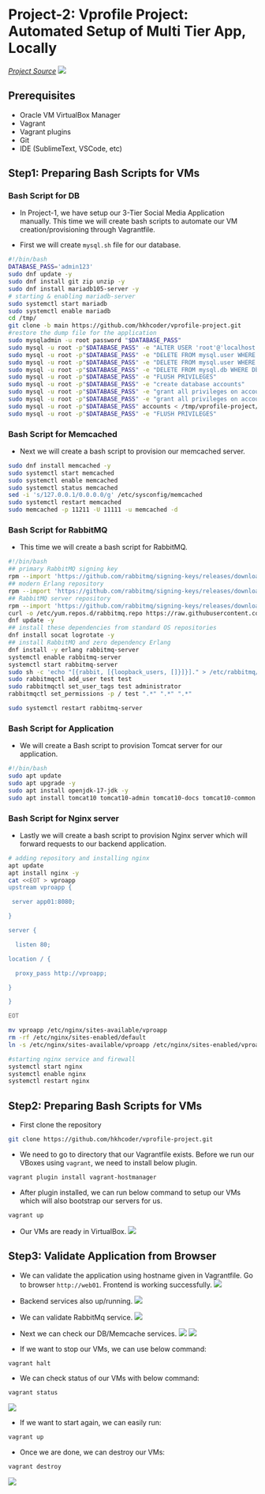 # Project-2: Vprofile Project: Automated Setup of Multi Tier App, Locally

[*Project Source*](https://www.udemy.com/course/devopsprojects/?src=sac&kw=devops+projects)
![](images/vprofile-project.png)
## Prerequisites

 * Oracle VM VirtualBox Manager
 * Vagrant
 * Vagrant plugins
 * Git
 * IDE (SublimeText, VSCode, etc)

## Step1: Preparing Bash Scripts for VMs

### Bash Script for DB

- In Project-1, we have setup our 3-Tier Social Media Application manually. This time we will create bash scripts to automate our VM creation/provisioning through Vagrantfile.

- First we will create `mysql.sh` file for our database.
```sh
#!/bin/bash
DATABASE_PASS='admin123'
sudo dnf update -y
sudo dnf install git zip unzip -y
sudo dnf install mariadb105-server -y
# starting & enabling mariadb-server
sudo systemctl start mariadb
sudo systemctl enable mariadb
cd /tmp/
git clone -b main https://github.com/hkhcoder/vprofile-project.git
#restore the dump file for the application
sudo mysqladmin -u root password "$DATABASE_PASS"
sudo mysql -u root -p"$DATABASE_PASS" -e "ALTER USER 'root'@'localhost' IDENTIFIED BY '$DATABASE_PASS'"
sudo mysql -u root -p"$DATABASE_PASS" -e "DELETE FROM mysql.user WHERE User='root' AND Host NOT IN ('localhost', '127.0.0.1', '::1')"
sudo mysql -u root -p"$DATABASE_PASS" -e "DELETE FROM mysql.user WHERE User=''"
sudo mysql -u root -p"$DATABASE_PASS" -e "DELETE FROM mysql.db WHERE Db='test' OR Db='test\_%'"
sudo mysql -u root -p"$DATABASE_PASS" -e "FLUSH PRIVILEGES"
sudo mysql -u root -p"$DATABASE_PASS" -e "create database accounts"
sudo mysql -u root -p"$DATABASE_PASS" -e "grant all privileges on accounts.* TO 'admin'@'localhost' identified by 'admin123'"
sudo mysql -u root -p"$DATABASE_PASS" -e "grant all privileges on accounts.* TO 'admin'@'%' identified by 'admin123'"
sudo mysql -u root -p"$DATABASE_PASS" accounts < /tmp/vprofile-project/src/main/resources/db_backup.sql
sudo mysql -u root -p"$DATABASE_PASS" -e "FLUSH PRIVILEGES"

```

### Bash Script for Memcached

- Next we will create a bash script to provision our memcached server.
```sh
sudo dnf install memcached -y
sudo systemctl start memcached
sudo systemctl enable memcached
sudo systemctl status memcached
sed -i 's/127.0.0.1/0.0.0.0/g' /etc/sysconfig/memcached
sudo systemctl restart memcached
sudo memcached -p 11211 -U 11111 -u memcached -d
```

### Bash Script for RabbitMQ

- This time we will create a bash script for RabbitMQ.
```sh
#!/bin/bash
## primary RabbitMQ signing key
rpm --import 'https://github.com/rabbitmq/signing-keys/releases/download/3.0/rabbitmq-release-signing-key.asc'
## modern Erlang repository
rpm --import 'https://github.com/rabbitmq/signing-keys/releases/download/3.0/cloudsmith.rabbitmq-erlang.E495BB49CC4BBE5B.key'
## RabbitMQ server repository
rpm --import 'https://github.com/rabbitmq/signing-keys/releases/download/3.0/cloudsmith.rabbitmq-server.9F4587F226208342.key'
curl -o /etc/yum.repos.d/rabbitmq.repo https://raw.githubusercontent.com/hkhcoder/vprofile-project/refs/heads/awsliftandshift/al2023rmq.repo
dnf update -y
## install these dependencies from standard OS repositories
dnf install socat logrotate -y
## install RabbitMQ and zero dependency Erlang
dnf install -y erlang rabbitmq-server
systemctl enable rabbitmq-server
systemctl start rabbitmq-server
sudo sh -c 'echo "[{rabbit, [{loopback_users, []}]}]." > /etc/rabbitmq/rabbitmq.config'
sudo rabbitmqctl add_user test test
sudo rabbitmqctl set_user_tags test administrator
rabbitmqctl set_permissions -p / test ".*" ".*" ".*"

sudo systemctl restart rabbitmq-server
```

### Bash Script for Application

- We will create a Bash script to provision Tomcat server for our application.
```sh
#!/bin/bash
sudo apt update
sudo apt upgrade -y
sudo apt install openjdk-17-jdk -y
sudo apt install tomcat10 tomcat10-admin tomcat10-docs tomcat10-common git -y
```

### Bash Script for Nginx server

- Lastly we will create a bash script to provision Nginx server which will forward requests to our backend application.
```sh
# adding repository and installing nginx		
apt update
apt install nginx -y
cat <<EOT > vproapp
upstream vproapp {

 server app01:8080;

}

server {

  listen 80;

location / {

  proxy_pass http://vproapp;

}

}

EOT

mv vproapp /etc/nginx/sites-available/vproapp
rm -rf /etc/nginx/sites-enabled/default
ln -s /etc/nginx/sites-available/vproapp /etc/nginx/sites-enabled/vproapp

#starting nginx service and firewall
systemctl start nginx
systemctl enable nginx
systemctl restart nginx
```

## Step2: Preparing Bash Scripts for VMs

- First clone the repository
```sh
git clone https://github.com/hkhcoder/vprofile-project.git
```

- We need to go to directory that our Vagrantfile exists. Before we run our VBoxes using `vagrant`, we need to install below plugin.
```sh
vagrant plugin install vagrant-hostmanager
```

- After plugin installed, we can run below command to setup our VMs which will also bootstrap our servers for us.
```sh
vagrant up
```

- Our VMs are ready in VirtualBox.
![](images/vms-are-ready.png)
## Step3: Validate Application from Browser

- We can validate the application using hostname given in Vagrantfile. Go to browser `http://web01`. Frontend is working successfully.
![](images/nginx-working.png)

- Backend services also up/running. 
![](images/app-working.png)

- We can validate RabbitMq service.
![](images/rabbitmq-working.png)

- Next we can check our DB/Memcache services.
![](images/db-working.png)
![](images/cache-working.png)

- If we want to stop our VMs, we can use below command:
```sh
vagrant halt
```

- We can check status of our VMs with below command:
```sh
vagrant status
```
![](images/vagrant-halt-status.png)
- If we want to start again, we can easily run:
```sh
vagrant up 
```

- Once we are done, we can destroy our VMs:
```sh
vagrant destroy
```
![](images/vagrant-destroy.png)
